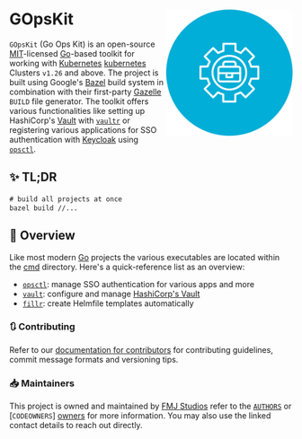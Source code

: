 # GOpsKit <img src="https://raw.githubusercontent.com/fmjstudios/artwork/0fbaea26cdaae204c9e6a03e5ec61d42d7b60cf7/projects/gopskit/icon/color/gopskit-icon-color.png" alt="GOpsKit Logo" align="right" width="225"/>

`GOpsKit` (Go Ops Kit) is an open-source [MIT][license]-licensed [Go][go]-based toolkit for working with [Kubernetes]
[kubernetes] Clusters `v1.26` and above. The project is built using Google's [Bazel][bazel] build system in
combination with their first-party [Gazelle][gazelle] `BUILD` file generator. The toolkit offers various
functionalities like setting up HashiCorp's [Vault][vault] with [`vaultr`][vaultr] or registering various
applications for SSO authentication with [Keycloak][keycloak] using [`opsctl`][opsctl].

## ✨ TL;DR

```shell
# build all projects at once
bazel build //...
```

## 📖 Overview

Like most modern [Go][go] projects the various executables are located within the [cmd][cmd] directory. Here's a
quick-reference list as an overview:

- [`opsctl`][opsctl]: manage SSO authentication for various apps and more
- [`vault`][vaultr]: configure and manage [HashiCorp's Vault][vault]
- [`fillr`][fillr]: create Helmfile templates automatically

### 🔃 Contributing

Refer to our [documentation for contributors][contributing] for contributing guidelines, commit message
formats and versioning tips.

### 📥 Maintainers

This project is owned and maintained by [FMJ Studios][org] refer to the [`AUTHORS`][authors] or [`CODEOWNERS`]
[owners] for more information. You may also use the linked contact details to reach out directly.

<!-- INTERNAL REFERENCES -->

<!-- Project references -->

[cmd]: cmd
[opsctl]: cmd/opsctl
[vaultr]: cmd/vaultr
[fillr]: cmd/fillr

<!-- File references -->

[license]: LICENSE
[contributing]: docs/CONTRIBUTING.md
[authors]: .github/AUTHORS
[owners]: .github/CODEOWNERS

<!-- General links -->
[org]: https://github.com/fmjstudios
[kubernetes]: https://kubernetes.io
[vault]: https://vaultproject.io
[keycloak]: https://www.keycloak.org/
[go]: https://go.dev
[bazel]: https://bazel.build
[gazelle]: https://github.com/bazelbuild/bazel-gazelle
